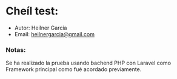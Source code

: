 # Cheíl test:
 + Autor: Heilner Garcia
 + Email: heilnergarcia@gmail.com
 
### Notas:
Se ha realizado la prueba usando bachend PHP con Laravel como Framework principal como fué acordado previamente.  
